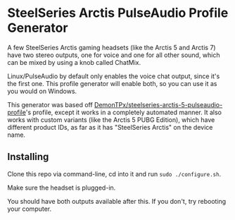 # SteelSeries Arctis PulseAudio Profile Generator

A few SteelSeries Arctis gaming headsets (like the Arctis 5 and Arctis 7) have two stereo outputs, one for voice and one for all other sound, which can be mixed by using a knob called ChatMix.

Linux/PulseAudio by default only enables the voice chat output, since it's the first one. This profile generator will enable both, so you can use it as you would on Windows.

This generator was based off [DemonTPx/steelseries-arctis-5-pulseaudio-profile](https://github.com/DemonTPx/steelseries-arctis-5-pulseaudio-profile)'s profile, except it works in a completely automated manner. It also works with custom variants (like the Arctis 5 PUBG Edition), which have different product IDs, as far as it has "SteelSeries Arctis" on the device name.

## Installing

Clone this repo via command-line, cd into it and run `sudo ./configure.sh`.

Make sure the headset is plugged-in.

You should have both outputs available after this. If you don't, try rebooting your computer.